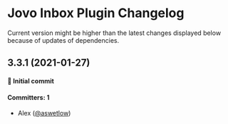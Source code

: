 # Jovo Inbox Plugin Changelog

Current version might be higher than the latest changes displayed below because of updates of dependencies.

## 3.3.1 (2021-01-27)

#### :tada: Initial commit

 #### Committers: 1
- Alex ([@aswetlow](https://github.com/aswetlow))